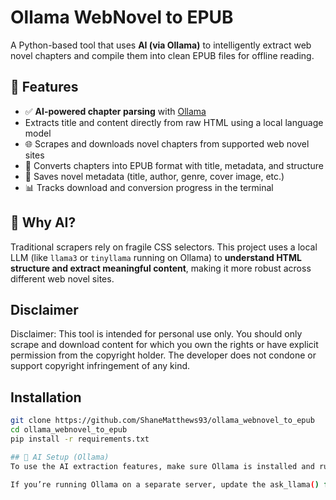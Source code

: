 # Ollama WebNovel to EPUB

A Python-based tool that uses **AI (via Ollama)** to intelligently extract web novel chapters and compile them into clean EPUB files for offline reading.

## 🚀 Features

- ✅ **AI-powered chapter parsing** with [Ollama](https://ollama.com/)
- Extracts title and content directly from raw HTML using a local language model
- 🌐 Scrapes and downloads novel chapters from supported web novel sites
- 📖 Converts chapters into EPUB format with title, metadata, and structure
- 📝 Saves novel metadata (title, author, genre, cover image, etc.)
- 📊 Tracks download and conversion progress in the terminal

## 🧠 Why AI?

Traditional scrapers rely on fragile CSS selectors. This project uses a local LLM (like `llama3` or `tinyllama` running on Ollama) to **understand HTML structure and extract meaningful content**, making it more robust across different web novel sites.


## Disclaimer
Disclaimer: This tool is intended for personal use only. You should only scrape and download content for which you own the rights or have explicit permission from the copyright holder. The developer does not condone or support copyright infringement of any kind.

## Installation
```bash
git clone https://github.com/ShaneMatthews93/ollama_webnovel_to_epub
cd ollama_webnovel_to_epub
pip install -r requirements.txt

## 🧠 AI Setup (Ollama)
To use the AI extraction features, make sure Ollama is installed and running on your server or local machine.

If you’re running Ollama on a separate server, update the ask_llama() function in src/ollama_scraper.py to point to your remote machine’s IP address: